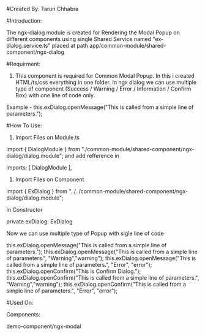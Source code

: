 #Created By: Tarun Chhabra

#Introduction:

The ngx-dialog module is created for Rendering the Modal Popup on different components
using single Shared Service named 
"ex-dialog.service.ts" placed at path app/common-module/shared-component/ngx-dialog

#Requirment: 
1) This component is required for Common Modal Popup. In this i created HTML/ts/css everything in one folder. In ngx dialog we can use multiple type of component (Success / Warning / Error / Information / Confirm Box) with  one line of code only.

Example -  this.exDialog.openMessage("This is called from a simple line of parameters.");

#How To Use:

1) Import Files on Module.ts 

import { DialogModule } from "./common-module/shared-component/ngx-dialog/dialog.module"; and add refference in 

imports: [
    DialogModule
  ],

1) Import Files on Component

import { ExDialog } from "../../common-module/shared-component/ngx-dialog/dialog.module";

In Constructor 

private exDialog: ExDialog


Now we can use multiple type of Popup with sigle line of code

this.exDialog.openMessage("This is called from a simple line of parameters.");
this.exDialog.openMessage("This is called from a simple line of parameters.", "Warning","warning");
this.exDialog.openMessage("This is called from a simple line of parameters.", "Error", "error");
this.exDialog.openConfirm("This is Confirm Dialog.");
this.exDialog.openConfirm("This is called from a simple line of parameters.", "Warning","warning");
this.exDialog.openConfirm("This is called from a simple line of parameters.", "Error", "error");

#Used On: 

Components:

demo-component/ngx-modal







